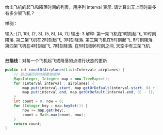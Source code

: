 给出飞机的起飞和降落时间的列表，用序列 interval 表示. 请计算出天上同时最多有多少架飞机？

样例：

输入: [(1, 10), (2, 3), (5, 8), (4, 7)]
输出: 3
解释: 
第一架飞机在1时刻起飞, 10时刻降落.
第二架飞机在2时刻起飞, 3时刻降落.
第三架飞机在5时刻起飞, 8时刻降落.
第四架飞机在4时刻起飞, 7时刻降落.
在5时刻到6时刻之间, 天空中有三架飞机.

***

**扫描线**：对每一个飞机起飞或降落的点进行状态的更新

```Java
public int countOfAirplanes(List<Interval> airplanes) {
    // 后边遍历的时候要按顺序
    Map<Integer, Integer> map = new TreeMap<>();
    for (Interval interval : airplanes) {
        map.put(interval.start, map.getOrDefault(interval.start, 0) + 1);
        map.put(interval.end, map.getOrDefault(interval.end, 0) - 1);
    }
    int count = 0, now = 0;
    for (Integer key : map.keySet()) {
        now += map.get(key);
        count = Math.max(count, now);
    }
    return count;
}
```